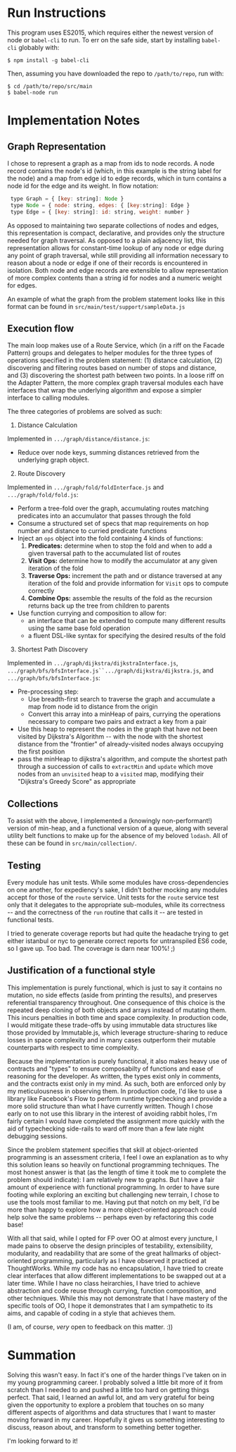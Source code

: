 # Run Instructions

This program uses ES2015, which requires either the newest version of node or `babel-cli` to run. To err on the safe side, start by installing `babel-cli` globably with:

```shell
$ npm install -g babel-cli  
```

Then, assuming you have downloaded the repo to `/path/to/repo`, run with:

```shell
$ cd /path/to/repo/src/main
$ babel-node run
```

# Implementation Notes

## Graph Representation

I chose to represent a graph as a map from ids to node records. A node record contains the node's id (which, in this example is the string label for the node) and a map from edge id to edge records, which in turn contains a node id for the edge and its weight. In flow notation:

```javascript
 type Graph = { [key: string]: Node }
 type Node = { node: string, edges: { [key:string]: Edge }
 type Edge = { [key: string]: id: string, weight: number }
```
As opposed to maintaining two separate collections of nodes and edges, this representation is compact, declarative, and provides only the structure needed for graph traversal. As opposed to a plain adjacency list, this representation allows for constant-time lookup of any node or edge during any point of graph traversal, while still providing all information necessary to reason about a node or edge if one of their records is encountered in isolation. Both node and edge records are extensible to allow representation of more complex contents than a string id for nodes and a numeric weight for edges.

An example of what the graph from the problem statement looks like in this format can be found in `src/main/test/support/sampleData.js`

## Execution flow

The main loop makes use of a Route Service, which (in a riff on the Facade Pattern) groups and delegates to helper modules for the three types of operations specified in the problem statement: (1) distance calculation, (2) discovering and filtering routes based on number of stops and distance, and (3) discovering the shortest path between two points. In a loose riff on the Adapter Pattern, the more complex graph traversal modules each have interfaces that wrap the underlying algorithm and expose a simpler interface to calling modules.

The three categories of problems are solved as such:

1. Distance Calculation

Implemented in `.../graph/distance/distance.js`:

* Reduce over node keys, summing distances retrieved from the underlying graph object.

2. Route Discovery

Implemented in `.../graph/fold/foldInterface.js` and `.../graph/fold/fold.js`:

* Perform a tree-fold over the graph, accumulating routes matching predicates into an accumulator that passes through the fold 
* Consume a structured set of specs that map requirements on hop number and distance to curried predicate functions
* Inject an `ops` object into the fold containing 4 kinds of functions:
  1. __Predicates:__ determine when to stop the fold and when to add a given traversal path to the accumulated list of routes
  2. __Visit Ops:__ determine how to modify the accumulator at any given iteration of the fold
  3. __Traverse Ops:__ increment the path and or distance traversed at any iteration of the fold and provide information for `Visit` ops to compute correctly
  4. __Combine Ops:__ assemble the results of the fold as the recursion returns back up the tree from children to parents
* Use function currying and composition to allow for:
  * an interface that can be extended to compute many different results using the same base fold operation
  * a fluent DSL-like syntax for specifying the desired results of the fold

3. Shortest Path Discovery

Implemented in `.../graph/dijkstra/dijkstraInterface.js`, `.../graph/bfs/bfsInterface.js``.../graph/dijkstra/dijkstra.js`,  and `.../graph/bfs/bfsInterface.js`:

* Pre-processing step: 
  * Use breadth-first search to traverse the graph and accumulate a map from node id to distance from the origin
  * Convert this array into a minHeap of pairs, currying the operations necessary to compare two pairs and extract a key from a pair
* Use this heap to represent the nodes in the graph that have not been visited by Dijkstra's Algorithm -- with the node with the shortest distance from the "frontier" of already-visited nodes always occupying the first position
* pass the minHeap to dijkstra's algorithm, and compute the shortest path through a succession of calls to `extractMin` and `update` which move nodes from an `unvisited` heap to a `visited` map, modifying their "Dijkstra's Greedy Score" as appropriate  

## Collections

To assist with the above, I implemented a (knowingly non-performant!) version of min-heap, and a functional version of a queue, along with several utility belt functions to make up for the absence of my beloved `lodash`. All of these can be found in `src/main/collection/`.

## Testing

Every module has unit tests. While some modules have cross-dependencies on one another, for expediency's sake, I didn't bother mocking any modules accept for those of the `route` service. Unit tests for the `route` service test only that it delegates to the appropriate sub-modules, while its correctness -- and the correctness of the `run` routine that calls it -- are tested in functional tests.

I tried to generate coverage reports but had quite the headache trying to get either istanbul or nyc to generate correct reports for untranspiled ES6 code, so I gave up. Too bad. The coverage is darn near 100%! ;)

## Justification of a functional style

This implementation is purely functional, which is just to say it contains no mutation, no side effects (aside from printing the results), and preserves referential transparency throughout. One consequence of this choice is the repeated deep cloning of both objects and arrays instead of mutating them. This incurs penalties in both time and space complexity. In production code, I would mitigate these trade-offs by using immutable data structures like those provided by Immutable.js, which leverage structure-sharing to reduce losses in space complexity and in many cases outperform their mutable counterparts with respect to time complexity.
 
Because the implementation is purely functional, it also makes heavy use of contracts and "types" to ensure composabilty of functions and ease of reasoning for the developer. As written, the types exist only in comments, and the contracts exist only in my mind. As such, both are enforced only by my meticulousness in observing them. In production code, I'd like to use a library like Facebook's Flow to perform runtime typechecking and provide a more solid structure than what I have currently written. Though I chose early on to not use this library in the interest of avoiding rabbit holes, I'm fairly certain I would have completed the assignment more quickly with the aid of typechecking side-rails to ward off more than a few late night debugging sessions.

Since the problem statement specifies that skill at object-oriented programming is an assessment criteria, I feel I owe an explanation as to why this solution leans so heavily on functional programming techniques. The most honest answer is that (as the length of time it took me to complete the problem should indicate): I am relatively new to graphs. But I have a fair amount of experience with functional programming. In order to have sure footing while exploring an exciting but challenging new terrain, I chose to use the tools most familiar to me. Having put that notch on my belt, I'd be more than happy to explore how a more object-oriented approach could help solve the same problems -- perhaps even by refactoring this code base! 

With all that said, while I opted for FP over OO at almost every juncture, I made pains to observe the design principles of testability, extensibility, modularity, and readability that are some of the great hallmarks of object-oriented programming, particularly as I have observed it practiced at ThoughtWorks. While my code has no encapsulation, I have tried to create clear interfaces that allow different implementations to be swapped out at a later time. While I have no class heirarchies, I have tried to achieve abstraction and code reuse through currying, function composition, and other techniques. While this may not demonstrate that I have mastery of the specific tools of OO, I hope it demonstrates that I am sympathetic to its aims, and capable of coding in a style that achieves them. 

(I am, of course, *very* open to feedback on this matter. :))

# Summation

Solving this wasn't easy. In fact it's one of the harder things I've taken on in my young programming career. I probably solved a little bit more of it from scratch than I needed to and pushed a little too hard on getting things perfect. That said, I learned an awful lot, and am very grateful for being given the opportunity to explore a problem that touches on so many different aspects of algorithms and data structures that I want to master moving forward in my career. Hopefully it gives us something interesting to discuss, reason about, and transform to something better together.

I'm looking forward to it!